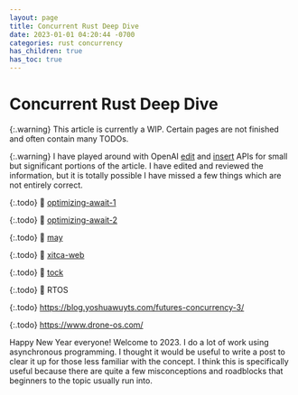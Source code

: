 ```yaml
---
layout: page
title: Concurrent Rust Deep Dive
date: 2023-01-01 04:20:44 -0700
categories: rust concurrency
has_children: true
has_toc: true
---
```


# Concurrent Rust Deep Dive

{:.warning}
This article is currently a WIP. Certain pages are not finished and often contain many TODOs.

{:.warning}
I have played around with OpenAI [edit](https://beta.openai.com/docs/guides/completion/editing-text) and [insert](https://beta.openai.com/docs/guides/completion/inserting-text) 
APIs for small but significant portions of the article. I have edited and reviewed the information, but it is totally possible I have missed a few things which are not entirely correct.

{:.todo}
👀 [optimizing-await-1](https://tmandry.gitlab.io/blog/posts/optimizing-await-1/)

{:.todo}
👀  [optimizing-await-2](https://tmandry.gitlab.io/blog/posts/optimizing-await-2/)

{:.todo}
👀  [may](https://github.com/Xudong-Huang/may)

{:.todo}
👀  [xitca-web](https://github.com/HFQR/xitca-web)

{:.todo}
👀  [tock](https://www.tockos.org/)

{:.todo}
👀  RTOS

{:.todo}
https://blog.yoshuawuyts.com/futures-concurrency-3/

{:.todo}
https://www.drone-os.com/


Happy New Year everyone! Welcome to 2023. I do a lot of work using asynchronous programming. I thought it would
be useful to write a post to clear it up for those less familiar with the concept. I think this is specifically
useful because there are quite a few misconceptions and roadblocks that beginners to the topic usually run into.
